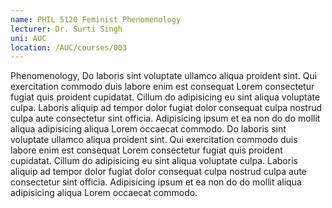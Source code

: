 ```yaml
---
name: PHIL 5120 Feminist Phenomenology
lecturer: Dr. Surti Singh
uni: AUC
location: /AUC/courses/003
---
```


Phenomenology, Do laboris sint voluptate ullamco aliqua proident sint. Qui exercitation commodo duis labore enim est consequat Lorem consectetur fugiat quis proident cupidatat. Cillum do adipisicing eu sint aliqua voluptate culpa. Laboris aliquip ad tempor dolor fugiat dolor consequat culpa nostrud culpa aute consectetur sint officia. Adipisicing ipsum et ea non do do mollit aliqua adipisicing aliqua Lorem occaecat commodo. Do laboris sint voluptate ullamco aliqua proident sint. Qui exercitation commodo duis labore enim est consequat Lorem consectetur fugiat quis proident cupidatat. Cillum do adipisicing eu sint aliqua voluptate culpa. Laboris aliquip ad tempor dolor fugiat dolor consequat culpa nostrud culpa aute consectetur sint officia. Adipisicing ipsum et ea non do do mollit aliqua adipisicing aliqua Lorem occaecat commodo.
